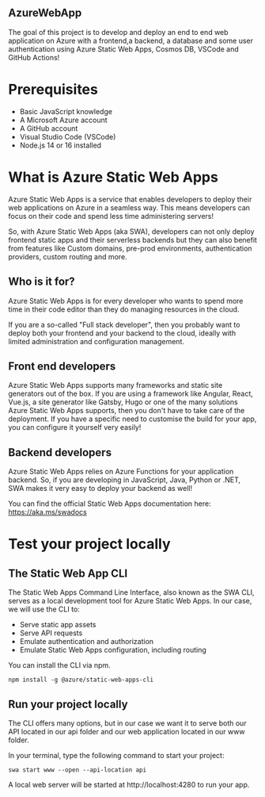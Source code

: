 ## AzureWebApp

The goal of this project is to develop and deploy an end to end web application on Azure with a frontend,a backend,
a database and some user authentication using Azure Static Web Apps, Cosmos DB, VSCode and GitHub Actions!

# Prerequisites

* Basic JavaScript knowledge
* A Microsoft Azure account
* A GitHub account
* Visual Studio Code (VSCode)
* Node.js 14 or 16 installed

# What is Azure Static Web Apps

Azure Static Web Apps is a service that enables developers to deploy their web applications on Azure in a seamless way.
This means developers can focus on their code and spend less time administering servers!

So, with Azure Static Web Apps (aka SWA), developers can not only deploy frontend static apps and their serverless backends
but they can also benefit from features like Custom domains, pre-prod environments, authentication providers, custom routing and more.

## Who is it for?

Azure Static Web Apps is for every developer who wants to spend more time in their code editor than they do managing resources in the cloud.

If you are a so-called "Full stack developer", then you probably want to deploy both your frontend and your backend to the cloud,
ideally with limited administration and configuration management.

## Front end developers

Azure Static Web Apps supports many frameworks and static site generators out of the box.
If you are using a framework like Angular, React, Vue.js, a site generator like Gatsby,
Hugo or one of the many solutions Azure Static Web Apps supports, then you don't have to take care of the deployment.
If you have a specific need to customise the build for your app, you can configure it yourself very easily!

## Backend developers

Azure Static Web Apps relies on Azure Functions for your application backend.
So, if you are developing in JavaScript, Java, Python or .NET, SWA makes it very easy to deploy your backend as well!

You can find the official Static Web Apps documentation here: https://aka.ms/swadocs

# Test your project locally

## The Static Web App CLI

The Static Web Apps Command Line Interface, also known as the SWA CLI,
serves as a local development tool for Azure Static Web Apps. In our case, we will use the CLI to:

* Serve static app assets
* Serve API requests
* Emulate authentication and authorization
* Emulate Static Web Apps configuration, including routing

You can install the CLI via npm.
````shell
npm install -g @azure/static-web-apps-cli
````

## Run your project locally

The CLI offers many options, but in our case we want it to serve both our API located in our api folder
and our web application located in our www folder.

In your terminal, type the following command to start your project:
````shell
swa start www --open --api-location api
````
A local web server will be started at http://localhost:4280 to run your app.
